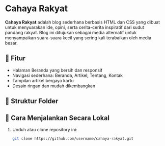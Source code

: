# Cahaya Rakyat

**Cahaya Rakyat** adalah blog sederhana berbasis HTML dan CSS yang dibuat untuk menyuarakan ide, opini, serta cerita-cerita inspiratif dari sudut pandang rakyat. Blog ini ditujukan sebagai media alternatif untuk menyampaikan suara-suara kecil yang sering kali terabaikan oleh media besar.

## 🌟 Fitur

- Halaman Beranda yang bersih dan responsif
- Navigasi sederhana: Beranda, Artikel, Tentang, Kontak
- Tampilan artikel bergaya kartu
- Desain ringan dan mudah dikembangkan

## 📁 Struktur Folder


## 🚀 Cara Menjalankan Secara Lokal

1. Unduh atau clone repository ini:
   ```bash
   git clone https://github.com/username/cahaya-rakyat.git
